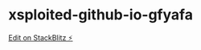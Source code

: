 # xsploited-github-io-gfyafa

[Edit on StackBlitz ⚡️](https://stackblitz.com/edit/xsploited-github-io-gfyafa)